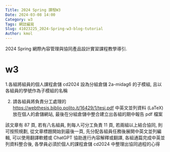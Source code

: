 ```yaml
---
Title: 2024 Spring 課程W3
Date: 2024-03-08 14:00
Category: w3
Tags: 網誌編寫
Slug: 41023225_2024-Spring-w3-blog-tutorial
Author: kmol
---
```


2024 Spring 網際內容管理與協同產品設計實習課程教學導引.

<!-- PELICAN_END_SUMMARY -->
# w3
1.各組將組員的個人課程倉儲 cd2024 設為分組倉儲 2a-midag6 的子模組, 且以各組員的學號作為子模組的名稱

2. 請各組員將負責分工處理的 https://webthesis.biblio.polito.it/16429/1/tesi.pdf 中英文並列資料 (LaTeX) 放在個人的倉儲網站, 最後在分組倉儲中整合建立出各組的期中報告 pdf 檔案
 
該文章有 87 頁, 若有八名組員, 則每人可分工負責 11 頁, 若兩組以上結合協同, 則可按照規劃, 從文章標題開始到最後一頁, 先分配各組員任務後展開中英文並列編輯, 可以使用翻譯軟體或 ChatGPT 協助進行內容解釋或翻譯, 各組通篇完成中英並列資料整合後, 各學員必須於個人的課程倉儲 cd2024 中整理出協同過程的心得